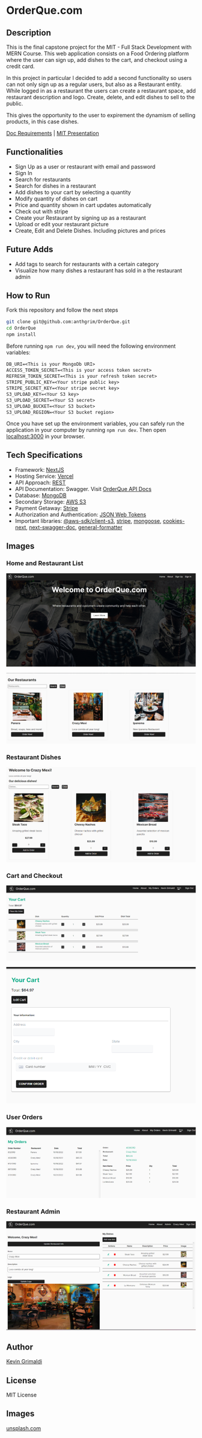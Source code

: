 # OrderQue.com

## Description

This is the final capstone project for the MIT - Full Stack Development with MERN Course. This web application consists on a Food Ordering platform where the user can sign up, add dishes to the cart, and checkout using a credit card.

In this project in particular I decided to add a second functionality so users can not only sign up as a regular users, but also as a Restaurant entity. While logged in as a restaurant the users can create a restaurant space, add restaurant description and logo. Create, delete, and edit dishes to sell to the public.

This gives the opportunity to the user to expirement the dynamism of selling products, in this case dishes.

[Doc Requirements](https://1drv.ms/b/s!Aq3braK3qcmji0kTLnrXNQ3zvtAN?e=M9yBKt) |
[MIT Presentation](https://1drv.ms/b/s!Aq3braK3qcmji0rog4cjKEI84mp5?e=oZWZOD)

## Functionalities

- Sign Up as a user or restaurant with email and password
- Sign In
- Search for restaurants
- Search for dishes in a restaurant
- Add dishes to your cart by selecting a quantity
- Modify quantity of dishes on cart
- Price and quantity shown in cart updates automatically
- Check out with stripe
- Create your Restaurant by signing up as a restaurant
- Upload or edit your restaurant picture
- Create, Edit and Delete Dishes. Including pictures and prices

## Future Adds

- Add tags to search for restaurants with a certain category
- Visualize how many dishes a restaurant has sold in a the restaurant admin

## How to Run

Fork this repository and follow the next steps

```bash
git clone git@github.com:anthgrim/OrderQue.git
cd OrderQue
npm install
```

Before running `npm run dev`, you will need the following environment variables:

```
DB_URI=<This is your MongoDb URI>
ACCESS_TOKEN_SECRET=<This is your access token secret>
REFRESH_TOKEN_SECRET=<This is your refresh token secret>
STRIPE_PUBLIC_KEY=<Your stripe public key>
STRIPE_SECRET_KEY=<Your stripe secret key>
S3_UPLOAD_KEY=<Your S3 key>
S3_UPLOAD_SECRET=<Your S3 secret>
S3_UPLOAD_BUCKET=<Your S3 bucket>
S3_UPLOAD_REGION=<Your S3 bucket region>
```

Once you have set up the environment variables, you can safely run the application in your computer by running `npm run dev`. Then open [localhost:3000](http//localhost:3000) in your browser.

## Tech Specifications

- Framework: [NextJS](https://nextjs.org/)
- Hosting Service: [Vercel](https://vercel.com/)
- API Approach: [REST](https://aws.amazon.com/what-is/restful-api/)
- API Documentation: Swagger. Visit [OrderQue API Docs](https://www.orderque.com/api-doc)
- Database: [MongoDB](https://www.mongodb.com/)
- Secondary Storage: [AWS S3](https://aws.amazon.com/s3/)
- Payment Getaway: [Stripe](https://stripe.com/)
- Authorization and Authentication: [JSON Web Tokens](https://jwt.io/)
- Important libraries: [@aws-sdk/client-s3](https://docs.aws.amazon.com/AWSJavaScriptSDK/v3/latest/clients/client-s3/index.html), [stripe](https://stripe.com/docs/api), [mongoose](https://mongoosejs.com/), [cookies-next](https://www.npmjs.com/package/cookies-next), [next-swagger-doc](https://www.npmjs.com/package/next-swagger-doc), [general-formatter](https://www.npmjs.com/package/general-formatter)

## Images

### Home and Restaurant List

![Home](./public/Home.png)

![RestaurantList](./public/Home-restaurants.png)

### Restaurant Dishes

![RestaurantDishes](./public/Restaurant-dishes.png)

### Cart and Checkout

![Cart](./public/Cart.png)

![checkout](./public/Checkout.png)

### User Orders

![UserOrders](./public/MyOrders.png)

### Restaurant Admin

![RestaurantAdmin](./public/restaurant-admin.png)

## Author

[Kevin Grimaldi](https://www.linkedin.com/in/kevin-grimaldi-392b44178/)

## License

MIT License

## Images

[unsplash.com](https://unsplash.com/)
